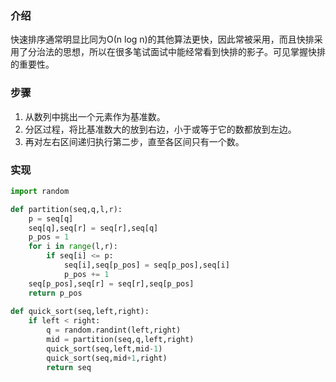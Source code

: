 ### 介绍
  快速排序通常明显比同为Ο(n log n)的其他算法更快，因此常被采用，而且快排采用了分治法的思想，所以在很多笔试面试中能经常看到快排的影子。可见掌握快排的重要性。

### 步骤
  1. 从数列中挑出一个元素作为基准数。
  2. 分区过程，将比基准数大的放到右边，小于或等于它的数都放到左边。
  3. 再对左右区间递归执行第二步，直至各区间只有一个数。

### 实现

```python
import random

def partition(seq,q,l,r):
    p = seq[q]
    seq[q],seq[r] = seq[r],seq[q]
    p_pos = 1
    for i in range(l,r):
        if seq[i] <= p:
            seq[i],seq[p_pos] = seq[p_pos],seq[i] 
            p_pos += 1
    seq[p_pos],seq[r] = seq[r],seq[p_pos]
    return p_pos
    
def quick_sort(seq,left,right):
    if left < right:
        q = random.randint(left,right)
        mid = partition(seq,q,left,right)
        quick_sort(seq,left,mid-1)
        quick_sort(seq,mid+1,right)
        return seq
```
